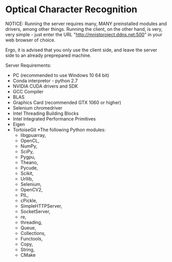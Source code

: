 # Optical Character Recognition
NOTICE:
Running the server requires many, MANY preinstalled modules and drivers, among other things.
Running the client, on the other hand, is very, very simple - just enter the URL "http://mnistproject.ddns.net:500" in your web browser of choice.

Ergo, it is advised that you only use the client side, and leave the server side to an already preprepared machine.


Server Requirements:
* PC (recommended to use Windows 10 64 bit)
* Conda interpretor - python 2.7
* NVIDIA CUDA drivers and SDK
* GCC Compiler
* BLAS
* Graphics Card (recommended GTX 1060 or higher)
* Selenium chromedriver
* Intel Threading Building Blocks
* Intel Integrated Performance Primitives
* Eigen
* TortoiseGit
*The following Python modules:
	- libgpuarray,
	- OpenCL,
	- NumPy,
	- SciPy,
	- Pygpu,
	- Theano,
	- Pycude,
	- Scikit,
	- Urllib,
	- Selenium,
	- OpenCV2,
	- PIL,
	- cPickle,
	- SimpleHTTPServer,
	- SocketServer,
	- re,
	- threading,
	- Queue,
	- Collections,
	- Functools,
	- Copy,
	- String,
	- CMake